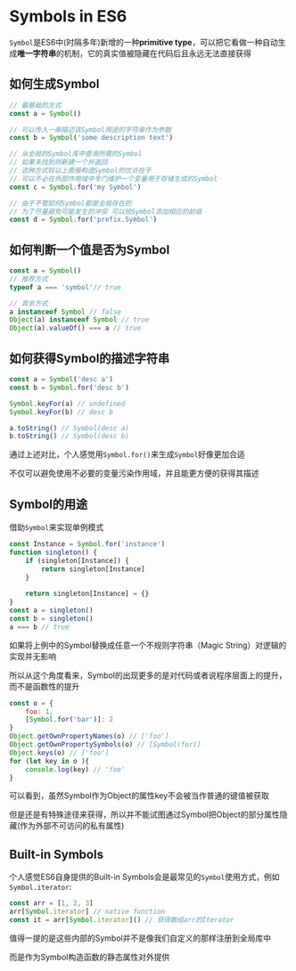 # Symbols in ES6
`Symbol`是ES6中(时隔多年)新增的一种**primitive type**，可以把它看做一种自动生成**唯一字符串**的机制，它的真实值被隐藏在代码后且永远无法直接获得

## 如何生成Symbol
```js
// 最基础的方式
const a = Symbol()

// 可以传入一串描述该Symbol用途的字符串作为参数
const b = Symbol('some description text')

// 从全局的Symbol库中查询所需的Symbol
// 如果未找到则新建一个并返回
// 这种方式较以上直接构造Symbol的优点在于
// 可以不必在外部作用域中专门维护一个变量用于存储生成的Symbol
const c = Symbol.for('my Symbol')

// 由于不管如何Symbol都是全局存在的
// 为了尽量避免可能发生的冲突 可以给Symbol添加相应的前缀
const d = Symbol.for('prefix.Symbol')
```

## 如何判断一个值是否为Symbol
```js
const a = Symbol()
// 推荐方式
typeof a === 'symbol'// true

// 其余方式
a instanceof Symbol // false
Object(a) instanceof Symbol // true
Object(a).valueOf() === a // true
```

## 如何获得Symbol的描述字符串
```js
const a = Symbol('desc a')
const b = Symbol.for('desc b')

Symbol.keyFor(a) // undefined
Symbol.keyFor(b) // desc b

a.toString() // Symbol(desc a)
b.toString() // Symbol(desc b)
```
通过上述对比，个人感觉用`Symbol.for()`来生成`Symbol`好像更加合适

不仅可以避免使用不必要的变量污染作用域，并且能更方便的获得其描述

## Symbol的用途
借助`Symbol`来实现单例模式
```js
const Instance = Symbol.for('instance')
function singleton() {
	if (singleton[Instance]) {
		return singleton[Instance]
	}
	
	return singleton[Instance] = {}
}
const a = singleton()
const b = singleton()
a === b // true
```

如果将上例中的Symbol替换成任意一个不规则字符串（Magic String）对逻辑的实现并无影响

所以从这个角度看来，Symbol的出现更多的是对代码或者说程序层面上的提升，而不是函数性的提升

```js
const o = {
	foo: 1,
	[Symbol.for('bar')]: 2
}
Object.getOwnPropertyNames(o) // ['foo']
Object.getOwnPropertySymbols(o) // [Symbol(for)]
Object.keys(o) // ['foo']
for (let key in o ){
	console.log(key) // 'foo'
}
```

可以看到，虽然Symbol作为Object的属性key不会被当作普通的键值被获取

但是还是有特殊途径来获得，所以并不能试图通过Symbol把Object的部分属性隐藏(作为外部不可访问的私有属性)

## Built-in Symbols
个人感觉ES6自身提供的Built-in Symbols会是最常见的`Symbol`使用方式，例如`Symbol.iterator`:
```js
const arr = [1, 2, 3]
arr[Symbol.iterator] // native function
const it = arr[Symbol.iterator]() // 获得数组arr的Iterator
```
值得一提的是这些内部的Symbol并不是像我们自定义的那样注册到全局库中

而是作为Symbol构造函数的静态属性对外提供

